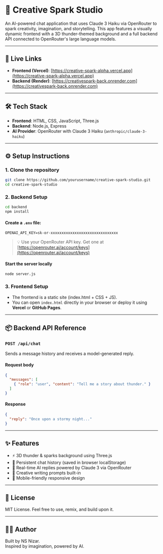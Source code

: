 # 🧠 Creative Spark Studio

An AI-powered chat application that uses Claude 3 Haiku via OpenRouter to spark creativity, imagination, and storytelling. This app features a visually dynamic frontend with a 3D thunder-themed background and a full backend API connected to OpenRouter's large language models.

---

## 🚀 Live Links

- **Frontend (Vercel)**: [https://creative-spark-alpha.vercel.app](https://creative-spark-alpha.vercel.app)
- **Backend (Render)**: [https://creativespark-back.onrender.com](https://creativespark-back.onrender.com)

---

## 🛠️ Tech Stack

- **Frontend**: HTML, CSS, JavaScript, Three.js
- **Backend**: Node.js, Express
- **AI Provider**: OpenRouter with Claude 3 Haiku (`anthropic/claude-3-haiku`)

---

## ⚙️ Setup Instructions

### 1. Clone the repository
```bash
git clone https://github.com/yourusername/creative-spark-studio.git
cd creative-spark-studio
```

### 2. Backend Setup
```bash
cd backend
npm install
```

#### Create a `.env` file:
```env
OPENAI_API_KEY=sk-or-xxxxxxxxxxxxxxxxxxxxxxxxxxxxxxx
```

> 💡 Use your OpenRouter API key. Get one at [https://openrouter.ai/account/keys](https://openrouter.ai/account/keys)

#### Start the server locally
```bash
node server.js
```

### 3. Frontend Setup
- The frontend is a static site (index.html + CSS + JS).
- You can open `index.html` directly in your browser or deploy it using **Vercel** or **GitHub Pages**.

---

## 📦 Backend API Reference

### `POST /api/chat`
Sends a message history and receives a model-generated reply.

#### Request body
```json
{
  "messages": [
    { "role": "user", "content": "Tell me a story about thunder." }
  ]
}
```

#### Response
```json
{
  "reply": "Once upon a stormy night..."
}
```

---

## ✨ Features

- ⚡ 3D thunder & sparks background using Three.js
- 💬 Persistent chat history (saved in browser localStorage)
- 🤖 Real-time AI replies powered by Claude 3 via OpenRouter
- 🎨 Creative writing prompts built-in
- 📱 Mobile-friendly responsive design

---

## 📜 License

MIT License. Feel free to use, remix, and build upon it.

---

## 👨‍💻 Author

Built by NS Nizar.  
Inspired by imagination, powered by AI.
